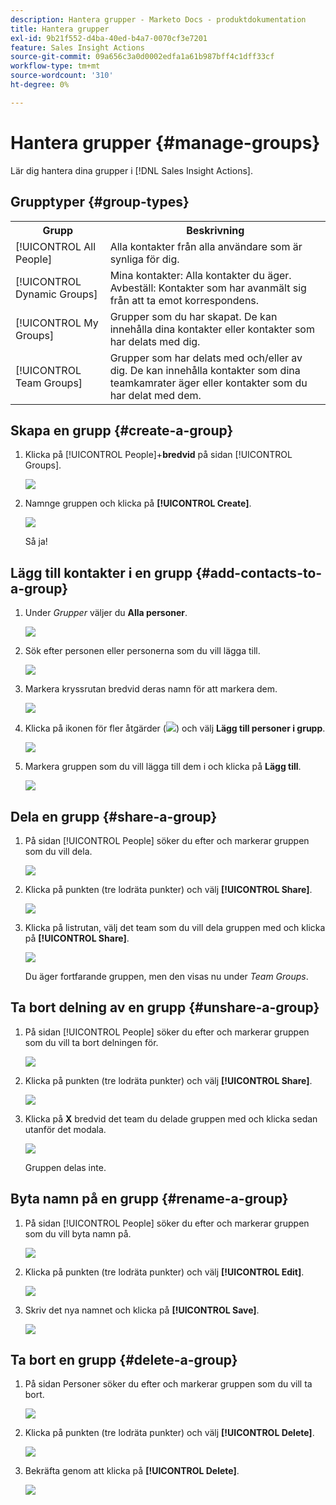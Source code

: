 ```yaml
---
description: Hantera grupper - Marketo Docs - produktdokumentation
title: Hantera grupper
exl-id: 9b21f552-d4ba-40ed-b4a7-0070cf3e7201
feature: Sales Insight Actions
source-git-commit: 09a656c3a0d0002edfa1a61b987bff4c1dff33cf
workflow-type: tm+mt
source-wordcount: '310'
ht-degree: 0%

---
```


# Hantera grupper {#manage-groups}

Lär dig hantera dina grupper i [!DNL Sales Insight Actions].

## Grupptyper {#group-types}

<table>
 <colgroup>
  <col>
  <col>
 </colgroup>
 <tbody>
  <tr>
   <th>Grupp</th>
   <th>Beskrivning</th>
  </tr>
  <tr>
   <td>[!UICONTROL All People]</td>
   <td>Alla kontakter från alla användare som är synliga för dig.</td>
  </tr>
  <tr>
   <td>[!UICONTROL Dynamic Groups]</td>
   <td>Mina kontakter: Alla kontakter du äger.<br>Avbeställ: Kontakter som har avanmält sig från att ta emot korrespondens.</td>
  </tr>
  <tr>
   <td>[!UICONTROL My Groups]</td>
   <td>Grupper som du har skapat. De kan innehålla dina kontakter eller kontakter som har delats med dig.</td>
  </tr>
  <tr>
   <td>[!UICONTROL Team Groups]</td>
   <td>Grupper som har delats med och/eller av dig. De kan innehålla kontakter som dina teamkamrater äger eller kontakter som du har delat med dem.</td>
  </tr>
 </tbody>
</table>

## Skapa en grupp {#create-a-group}

1. Klicka på [!UICONTROL People]+**bredvid** på sidan [!UICONTROL Groups].

   ![](assets/manage-groups-1.png)

1. Namnge gruppen och klicka på **[!UICONTROL Create]**.

   ![](assets/manage-groups-2.png)

   Så ja!

## Lägg till kontakter i en grupp {#add-contacts-to-a-group}

1. Under _Grupper_ väljer du **Alla personer**.

   ![](assets/manage-groups-3.png)

1. Sök efter personen eller personerna som du vill lägga till.

   ![](assets/manage-groups-4.png)

1. Markera kryssrutan bredvid deras namn för att markera dem.

   ![](assets/manage-groups-5.png)

1. Klicka på ikonen för fler åtgärder (![](assets/icon-more-actions.png)) och välj **Lägg till personer i grupp**.

   ![](assets/manage-groups-6.png)

1. Markera gruppen som du vill lägga till dem i och klicka på **Lägg till**.

   ![](assets/manage-groups-7.png)

## Dela en grupp {#share-a-group}

1. På sidan [!UICONTROL People] söker du efter och markerar gruppen som du vill dela.

   ![](assets/manage-groups-8.png)

1. Klicka på punkten (tre lodräta punkter) och välj **[!UICONTROL Share]**.

   ![](assets/manage-groups-9.png)

1. Klicka på listrutan, välj det team som du vill dela gruppen med och klicka på **[!UICONTROL Share]**.

   ![](assets/manage-groups-10.png)

   Du äger fortfarande gruppen, men den visas nu under _Team Groups_.

## Ta bort delning av en grupp {#unshare-a-group}

1. På sidan [!UICONTROL People] söker du efter och markerar gruppen som du vill ta bort delningen för.

   ![](assets/manage-groups-11.png)

1. Klicka på punkten (tre lodräta punkter) och välj **[!UICONTROL Share]**.

   ![](assets/manage-groups-12.png)

1. Klicka på **X** bredvid det team du delade gruppen med och klicka sedan utanför det modala.

   ![](assets/manage-groups-13.png)

   Gruppen delas inte.

## Byta namn på en grupp {#rename-a-group}

1. På sidan [!UICONTROL People] söker du efter och markerar gruppen som du vill byta namn på.

   ![](assets/manage-groups-14.png)

1. Klicka på punkten (tre lodräta punkter) och välj **[!UICONTROL Edit]**.

   ![](assets/manage-groups-15.png)

1. Skriv det nya namnet och klicka på **[!UICONTROL Save]**.

   ![](assets/manage-groups-16.png)

## Ta bort en grupp {#delete-a-group}

1. På sidan Personer söker du efter och markerar gruppen som du vill ta bort.

   ![](assets/manage-groups-17.png)

1. Klicka på punkten (tre lodräta punkter) och välj **[!UICONTROL Delete]**.

   ![](assets/manage-groups-18.png)

1. Bekräfta genom att klicka på **[!UICONTROL Delete]**.

   ![](assets/manage-groups-19.png)
